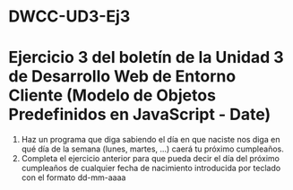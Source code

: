 # DWCC-UD3-Ej3

<h1>Ejercicio 3 del boletín de la Unidad 3 de Desarrollo Web de Entorno Cliente (Modelo de Objetos Predefinidos en JavaScript - Date)</h1>
<ol>
<li>Haz un programa que diga sabiendo el día en que naciste nos diga en qué día de la semana (lunes, martes, ...) caerá tu próximo cumpleaños.</li>
<li>Completa el ejercicio anterior para que pueda decir el día del próximo cumpleaños de cualquier fecha de nacimiento introducida por teclado con el formato dd-mm-aaaa</li>
</ol>
